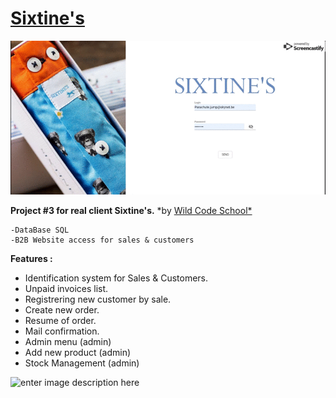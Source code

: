 # [Sixtine's](http://www.sixtines.com)

![](sixtines-customer.gif)

**Project #3 for real client Sixtine's.**
*by [Wild Code School*](http://www.wildcodeschool.be)

    -DataBase SQL
    -B2B Website access for sales & customers

**Features :** 

 - Identification system for Sales & Customers. 
 - Unpaid invoices list.
 - Registrering new customer by sale. 
 - Create new order. 
 - Resume of order.
 - Mail confirmation. 
 - Admin menu (admin) 
 - Add new product (admin) 
 - Stock Management (admin)

![enter image description here](https://www.sixtines.com/img/sixtine-s-logo-14443139181.jpg)
